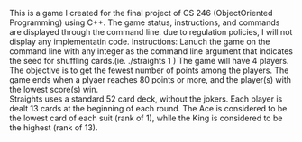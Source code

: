 This is a game I created for the final project of CS 246 (ObjectOriented Programming) using C++. The game status, instructions, and commands are displayed through the command line. due to regulation policies, I will not display any implementatin code. 
Instructions: Lanuch the game on the command line with any integer as the command line argument that indicates the seed for shuffling cards.(ie. ./straights 1 )
The game will have 4 players. The objective is to get the fewest number of points among the players. The game ends when a plyaer reaches 80 points or more, and the player(s) with the lowest score(s) win.  
Straights uses a standard 52 card deck, without the jokers. Each player is dealt 13 cards at the beginning of each round. The Ace is considered to be the lowest card of each suit (rank of 1), while the King is considered to be the highest (rank of 13). 
